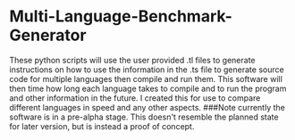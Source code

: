 # Multi-Language-Benchmark-Generator
These python scripts will use the user provided .tl files to generate instructions on how to use the information in the .ts file to generate source code for multiple languages then compile and run them. This software will then time how long each language takes to compile and to run the program and other information in the future. I created this for use to compare different languages in speed and any other aspects.
###Note
currently the software is in a pre-alpha stage. This doesn't resemble the planned state for later version, but is instead a proof of concept.

